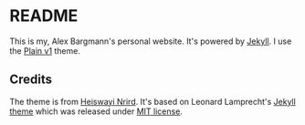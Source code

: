 # README 

This is my, Alex Bargmann's personal website.  It's powered by [Jekyll](https://jekyllrb.com/).  I use the [Plain v1](http://heiswayi.github.io/the-plain.html) theme. 


## Credits

The theme is from [Heiswayi Nrird](http://heiswayi.github.io). It's based on Leonard Lamprecht's [Jekyll theme][1] which was released under [MIT license](LICENSE).

[1]: https://github.com/leo/leo.github.io
